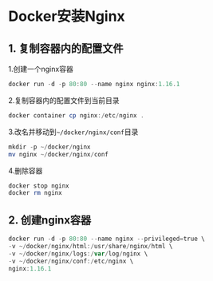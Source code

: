 # Docker安装Nginx
## 1. 复制容器内的配置文件
1.创建一个nginx容器
```powershell
docker run -d -p 80:80 --name nginx nginx:1.16.1
```
2.复制容器内的配置文件到当前目录
```powershell
docker container cp nginx:/etc/nginx .
```
3.改名并移动到`~/docker/nginx/conf`目录
```powershell
mkdir -p ~/docker/nginx
mv nginx ~/docker/nginx/conf
```
4.删除容器
```powershell
docker stop nginx
docker rm nginx
```

## 2. 创建nginx容器
```powershell
docker run -d -p 80:80 --name nginx --privileged=true \
-v ~/docker/nginx/html:/usr/share/nginx/html \
-v ~/docker/nginx/logs:/var/log/nginx \
-v ~/docker/nginx/conf:/etc/nginx \
nginx:1.16.1
```